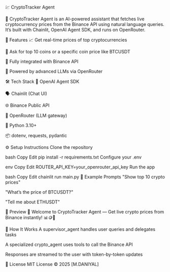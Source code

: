 💹 CryptoTracker Agent

🚀 CryptoTracker Agent is an AI-powered assistant that fetches live cryptocurrency prices from the Binance API using natural language queries.
It’s built with Chainlit, OpenAI Agent SDK, and runs on OpenRouter.

🌟 Features
📈 Get real-time prices of top cryptocurrencies

🤖 Ask for top 10 coins or a specific coin price like BTCUSDT

🔌 Fully integrated with Binance API

🧠 Powered by advanced LLMs via OpenRouter

🛠️ Tech Stack
🧠 OpenAI Agent SDK

🗣️ Chainlit (Chat UI)

🌐 Binance Public API

🔑 OpenRouter (LLM gateway)

🐍 Python 3.10+

📦 dotenv, requests, pydantic

⚙️ Setup Instructions
Clone the repository


bash
Copy
Edit
pip install -r requirements.txt
Configure your .env

env
Copy
Edit
ROUTER_API_KEY=your_openrouter_api_key
Run the app

bash
Copy
Edit
chainlit run main.py
💬 Example Prompts
"Show top 10 crypto prices"

"What’s the price of BTCUSDT?"

"Tell me about ETHUSDT"

📸 Preview
🌟 Welcome to CryptoTracker Agent — Get live crypto prices from Binance instantly! 📊🪙💸


🧠 How It Works
A supervisor_agent handles user queries and delegates tasks

A specialized crypto_agent uses tools to call the Binance API

Responses are streamed to the user with token-by-token updates

📜 License
MIT License © 2025 [M.DANIYAL]

